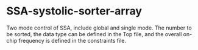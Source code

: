 # SSA-systolic-sorter-array
Two mode control of SSA, include global and single mode. The number to be sorted, the data type can be defined in the Top file, and the overall on-chip frequency is defined in the constraints file.
